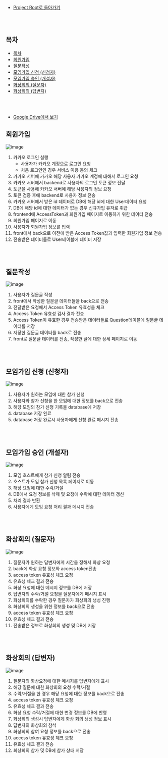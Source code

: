 - [Project Root로 돌아가기](../../README.md)

<br><br>

## 목차
- [목차](#목차)
- [회원가입](#회원가입)
- [질문작성](#질문작성)
- [모임가입 신청 (신청자)](#모임가입-신청-신청자)
- [모임가입 승인 (개설자)](#모임가입-승인-개설자)
- [화상회의 (질문자)](#화상회의-질문자)
- [화상회의 (답변자)](#화상회의-답변자)

<br><br>

- [Google Drive에서 보기](https://docs.google.com/presentation/d/1PKR7ygnrVzh1u-LUCSGvccAAAPeDf8202vB-a8hGuzc/edit?usp=sharing)

## 회원가입

![image](https://user-images.githubusercontent.com/45550607/127545426-c6037a91-1326-4b62-a5a7-ff336641b526.png)

1. 카카오 로그인 실행
   - 사용자가 카카오 계정으로 로그인 요청
   - 처음 로그인인 경우 서비스 이용 동의 체크
2. 카카오 서버에 카카오 해당 사용자 카카오 계정에 대해서 로그인 요청
3. 카카오 서버에서 backend로 사용자의 로그인 토큰 정보 전달
4. 토큰을 사용해 카카오 서버에 해당 사용자의 정보 요청
5. 토큰 검증 후에 backend로 사용자 정보 전송
6. 카카오 서버에서 받은 id 데이터로 DB에 해당 id에 대한 User데이터 요청
7. DB에 해당 id에 대한 데이터가 없는 경우 신규가입 유저로 취급
8. frontend에 AccessToken과 회원가입 페이지로 이동하기 위한 데이터 전송
9. 회원가입 페이지로 이동
10. 사용자가 회원가입 정보를 입력
11. front에서 back으로 이전에 받은 Access Token값과 입력한 회원가입 정보 전송
12. 전송받은 데이터들로 User테이블에 데이터 저장

<br><br>

## 질문작성

![image](https://user-images.githubusercontent.com/45550607/127545431-ace83b20-c4f9-4454-a0b1-b45f0c0195aa.png)

1. 사용자가 질문글 작성
2. front에서 작성한 질문글 데이터들을 back으로 전송
3. 전달받은 요청에서 Access Token 유효성을 체크
4. Access Token 유효성 검사 결과 전송
5. Access Token이 유효한 경우 전송받은 데이터들로 Question테이블에 질문글 데이터를 저장
6. 저장한 질문글 데이터를 back로 전송
7. front로 질문글 데이터를 전송, 작성한 글에 대한 상세 페이지로 이동

<br><br>

## 모임가입 신청 (신청자)

![image](https://user-images.githubusercontent.com/45550607/127546449-806a34ee-cdc8-4e58-beeb-1694a1d764b9.png)

1. 사용자가 원하는 모임에 대한 참가 신청
2. 사용자와 참가 신청을 한 모임에 대한 정보를 back으로 전송
3. 해당 모임의 참가 신청 기록을 database에 저장
4. database 저장 완료
5. database 저장 완료시 사용자에게 신청 완료 메시지 전송

<br><br>

## 모임가입 승인 (개설자)

![image](https://user-images.githubusercontent.com/45550607/127545439-a5a6eeb8-4c9f-4de3-af91-f9fea03911cf.png)

1. 모임 호스트에게 참가 신청 알림 전송
2. 호스트가 모임 참가 신청 목록 페이지로 이동
3. 해당 요청에 대한 수락/거절
4. DB에서 요청 정보를 삭제 및 요청에 수락에 대한 데이터 갱신
5. 처리 결과 반환
6. 사용자에게 모임 요청 처리 결과 메시지 전송

<br><br>

## 화상회의 (질문자)

![image](https://user-images.githubusercontent.com/45550607/127545444-efb6fbce-d349-4541-abde-3681bfba7b53.png)

1. 질문자가 원하는 답변자에게 시간을 정해서 화상 요청
2. back에 화상 요청 정보와 access token전송
3. access token 유효성 체크 요청
4. 유효성 체크 결과 전송
5. 화상 요청에 대한 메시지 정보를 DB에 저장
6. 답변자의 수락/거절 요청을 질문자에게 메시지 표시
7. 화상회의를 수락한 경우 질문자가 회상회의 생성 진행
8. 화상회의 생성을 위한 정보를 back으로 전송
9. access token 유효성 체크 요청
10. 유효성 체크 결과 전송
11. 전송받은 정보로 화상회의 생성 및 DB에 저장


<br><br>

## 화상회의 (답변자)

![image](https://user-images.githubusercontent.com/45550607/127545453-609451b2-3d1b-4190-a998-19b3055702d1.png)

1. 질문자의 화상요청에 대한 메시지를 답변자에게 표시
2. 해당 질문에 대한 화상회의 요청 수락/거절
3. 수락/거절을 한 경우 해당 요청에 대한 정보를 back으로 전송
4. access token 유효성 체크 요청
5. 유효성 체크 결과 전송
6. 화상 요청 수락/거절에 대한 변경 정보를 DB에 반영
7. 화상회의 생성시 답변자에게 화상 회의 생성 정보 표시
8. 답변자의 화상회의 참석
9. 화상회의 참여 요청 정보를 back으로 전송
10. access token 유효성 체크 요청
11. 유효성 체크 결과 전송
12. 회상회의 참가 및 DB에 참가 상태 저장
